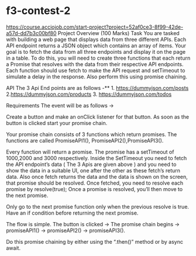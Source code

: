 # f3-contest-2
https://course.acciojob.com/start-project?project=52af0ce3-8f99-42de-a57d-dd7b3c00bf80
Project Overview (100 Marks)
Task
You are tasked with building a web page that displays data from three different APIs. Each API endpoint returns a JSON object which contains an array of items. Your goal is to fetch the data from all three endpoints and display it on the page in a table.
To do this, you will need to create three functions that each return a Promise that resolves with the data from their respective API endpoints. Each function should use fetch to make the API request and setTimeout to simulate a delay in the response. Also perform this using promise chaining.

API
The 3 Api End points are as follows -** 1. https://dummyjson.com/posts
2.https://dummyjson.com/products
3. https://dummyjson.com/todos

Requirements
The event will be as follows →

Create a button and make an onClick listener for that button. As soon as the button is clicked start your promise chain.


Your promise chain consists of 3 functions which return promises. The functions are called PromiseAPI1(), PromiseAPI2(),PromiseAPI3().


Every function will return a promise. The promise has a setTimeout of 1000,2000 and 3000 respectively. Inside the SetTimeout you need to fetch the API endpoint’s data ( The 3 Apis are given above ) and you need to show the data in a suitable UI, one after the other as these fetch’s return data. Also once fetch returns the data and the data is shown on the screen, that promise should be resolved. Once fetched, you need to resolve each promise by resolve(true); Once a promise is resolved, you’ll then move to the next promise.


Only go to the next promise function only when the previous resolve is true. Have an if condition before returning the next promise.


The flow is simple. The button is clicked → The promise chain begins → promiseAPI1() → promiseAPI2() → promiseAPI3().


Do this promise chaining by either using the “.then()” method or by async await.
